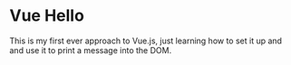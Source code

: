 # Vue Hello

This is my first ever approach to Vue.js, just learning how to set it up and and use it to print a message into the DOM.